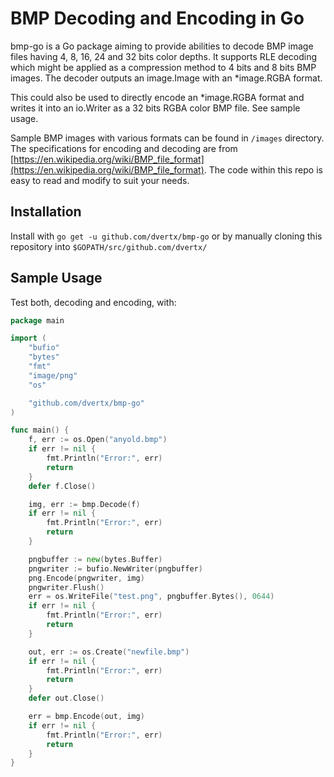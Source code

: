 # BMP Decoding and Encoding in Go

bmp-go is a Go package aiming to provide abilities to decode BMP image files having 4, 8, 16, 24 and 32 bits color depths. It supports RLE decoding which might be applied as a compression method to 4 bits and 8 bits BMP images. The decoder outputs an image.Image with an *image.RGBA format.

This could also be used to directly encode an *image.RGBA format and writes it into an io.Writer as a 32 bits RGBA color BMP file. See sample usage.

Sample BMP images with various formats can be found in `/images` directory. The specifications for encoding and decoding are from [https://en.wikipedia.org/wiki/BMP_file_format](https://en.wikipedia.org/wiki/BMP_file_format). The code within this repo is easy to read and modify to suit your needs.

## Installation

Install with `go get -u github.com/dvertx/bmp-go` or by manually cloning this repository into `$GOPATH/src/github.com/dvertx/`

## Sample Usage

Test both, decoding and encoding, with:

```go
package main

import (
	"bufio"
	"bytes"
	"fmt"
	"image/png"
	"os"

	"github.com/dvertx/bmp-go"
)

func main() {
	f, err := os.Open("anyold.bmp")
	if err != nil {
		fmt.Println("Error:", err)
		return
	}
	defer f.Close()

	img, err := bmp.Decode(f)
	if err != nil {
		fmt.Println("Error:", err)
		return
	}

	pngbuffer := new(bytes.Buffer)
	pngwriter := bufio.NewWriter(pngbuffer)
	png.Encode(pngwriter, img)
	pngwriter.Flush()
	err = os.WriteFile("test.png", pngbuffer.Bytes(), 0644)
	if err != nil {
		fmt.Println("Error:", err)
		return
	}

	out, err := os.Create("newfile.bmp")
	if err != nil {
		fmt.Println("Error:", err)
		return
	}
	defer out.Close()

	err = bmp.Encode(out, img)
	if err != nil {
		fmt.Println("Error:", err)
		return
	}
}
```
